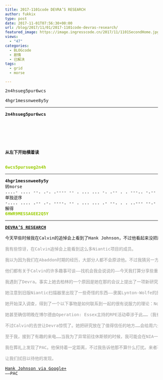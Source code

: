 ```yaml
---
title: 2017-1101code DEVRA’S RESEARCH
author: fukkix
type: post
date: 2017-11-01T07:56:30+00:00
url: /blog/2017/11/01/2017-1101code-devras-research/
featured_image: https://image.ingresscode.cn/2017/11/1101SecondHome.jpg?x-oss-process=image/resize,m_fill,w_700,h_220
views:
  - "47"
categories:
  - BLOGcode
  - 剧情
  - 已解决
tags:
  - grid
  - morse

---
```

<pre>2n4hsueg5pur6wcs

4hgr1messnwee8y5y
<!--more--></pre>

* * *

<pre><strong>2n4hsueg5pur6wcs



<table border="0" cellpading="0" cellspacing="0"   >
  
  	
  
</table>

从左下开始横着读


<span style="color: #99cc00;">6wcs5pursueg2n4h</span></strong></pre>

* * *

<pre><strong>4hgr1messnwee8y5y
</strong>转morse
....- .... --. .-. .---- -- . ... ... -. .-- . . ---.. -.-- ..... -.--
单独逆序
-.... .... .-- .-. ----. -- . ... ... .- --. . . ..--- --.- ..... -.--
解得
<span style="color: #99cc00;"><strong>6HWR9MESSAGEE2Q5Y</strong></span></pre>

* * *

<pre><strong><a href="http://investigate.ingress.com/2017/11/02/devras-research/">DEVRA’S RESEARCH

</a></strong>今天早些时候我在Calvin的追悼会上看到了Hank Johnson，不过他看起来没把所有掌握的东西告诉我。他只是在G+分享了些有意思的新闻，关于Devra最近的研究以及这些是如何跟即将到来的异常相关的消息……根据他的说法，当天胜利的阵营会获得Devra的研究报告。

<span style="color: #999999;">我有些惊讶，在Calvin追悼会上能看到这么多Niantic项目的成员。</span>

<span style="color: #999999;">我以为因为我们在Abaddon时期的经历，大部分人都不会原谅他。不过我猜另一方面因为他是把我们聚在一起的人。让我们特别。帮助我们找到自己的角色，自己的原型，以及更多种种。</span>

<span style="color: #999999;">他们都有关于Calvin的许多趣事可谈——找机会我会说说的——今天我打算分享些重要的事情。</span>

<span style="color: #999999;">我遇到了Devra。事实上她去柏林的一个原因是她在那的会议上提出了一项新研究。</span>

<span style="color: #999999;">她注意到旧版Niantic扫描器里出现了一些奇怪的东西——隶属Lynton-Wolfe的原型机之一。</span>

<span style="color: #999999;">她开始深入调查，得到了一个以下事物是如何联系到一起的很有说服力的理论：November Lima，扫描器，Niantic设施，外星……所有这些。</span>

<span style="color: #999999;">她甚至确信明晚在博尔德由Operation: Essex主持的RPE活动牵涉于此……（我有些担心——最近我听说他们在探索像外生势力和反原型一类的东西……我个人觉得探索这些太危险了。）</span>

<span style="color: #999999;">不过Calvin的去世让Devra惊慌了。她把研究放在了值得信任的地方……会给周六全球异常的获胜方一个拷贝——以防她发生不测。我猜Farlowe会看紧她的，即便如此，还是希望她能安然无恙。</span>

<span style="color: #999999;">至于我，接到了有趣的来电……当我为了异常前往休斯顿的时候，我可能会在NIA一个旧设施里，受邀参加非同寻常的会议。到了那见到你们时会说更多内容。</span>

<span style="color: #999999;">我在葬礼上发现了PAC。他保持着一定距离，不过我告诉他那不算什么打扰。来者不多，也没人对他抱有恶意。他确信在华盛顿发生的许多斗争背后都追溯到了Akira……我个人不太确定，但他说会去日本发掘更多信息。</span>

<span style="color: #999999;">让我们拭目以待他的发现。</span>

<a href="https://plus.google.com/+HankJohnsonNomad/posts/3ANAGPAUDMd">Hank Johnson via Google+</a>
——PAC</pre>